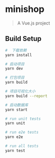 # minishop

> A Vue.js project

## Build Setup

``` bash
#  下载依赖
yarn install

# 启动项目
yarn dev

# 打包项目
yarn build

# 项目可视化大小
yarn build --report

# 启动数据库
yarn start

# run unit tests
yarn unit

# run e2e tests
yarn e2e

# run all tests
yarn test
```
